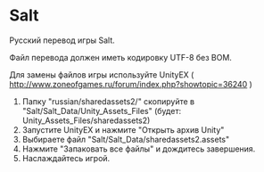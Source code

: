 # Salt
Русский перевод игры Salt.

Файл перевода должен иметь кодировку UTF-8 без BOM.

Для замены файлов игры используйте UnityEX ( http://www.zoneofgames.ru/forum/index.php?showtopic=36240 )
1. Папку "russian/sharedassets2/" скопируйте в "Salt/Salt_Data/Unity_Assets_Files" (будет: Unity_Assets_Files/sharedassets2)
2. Запустите UnityEX и нажмите "Открыть архив Unity"
3. Выбираете файл "Salt/Salt_Data/sharedassets2.assets"
4. Нажмите "Запаковать все файлы" и дождитесь завершения.
5. Наслаждайтесь игрой.

